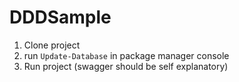 # DDDSample

1. Clone project
2. run `Update-Database` in package manager console
3. Run project (swagger should be self explanatory)
